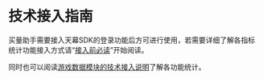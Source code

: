 # 技术接入指南

买量助手需要接入天幕SDK的登录功能后方可进行使用，若需要详细了解各指标统计功能接入方式请“[接入前必读](must-read.md)”开始阅读。

同时也可以阅读[游戏数据模块的技术接入说明](../../game-data/dev-guide/must-read.md)了解各功能统计。

